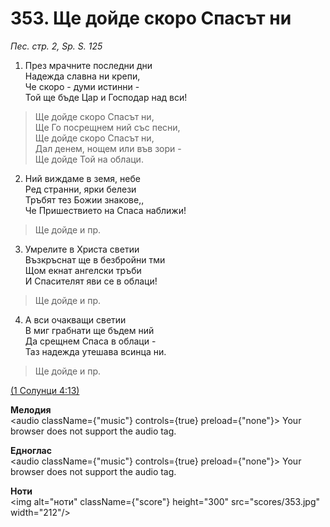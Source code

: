 # 353. Ще дойде скоро Спасът ни  

*Пес. стр. 2, Sp. S. 125*  

1. През мрачните последни дни  
Надежда славна ни крепи,  
Че скоро - думи истинни -  
Той ще бъде Цар и Господар над вси!  

> Ще дойде скоро Спасът ни,  
> Ще Го посрещнем ний със песни,  
> Ще дойде скоро Спасът ни,  
> Дал денем, нощем или във зори -  
> Ще дойде Той на облаци.  

2. Ний виждаме в земя, небе  
Ред странни, ярки белези  
Тръбят тез Божии знакове,,  
Че Пришествието на Спаса наближи!  

> Ще дойде и пр.  

3. Умрелите в Христа светии  
Възкръснат ще в безбройни тми  
Щом екнат ангелски тръби  
И Спасителят яви се в облаци!  

> Ще дойде и пр.  

4. А вси очакващи светии  
В миг грабнати ще бъдем ний  
Да срещнем Спаса в облаци -  
Таз надежда утешава всинца ни.  

> Ще дойде и пр.  

[(1 Солунци 4:13)](http://biblia.bg/index.php?k=59&g=4&s=13)  

__Мелодия__  
<audio className={"music"} controls={true} preload={"none"}><source src="mp3/353.mp3" type="audio/mpeg"/>
Your browser does not support the audio tag.
</audio>  

__Едноглас__  
<audio className={"music"} controls={true} preload={"none"}><source src="transp/353.mp3" type="audio/mpeg"/>
Your browser does not support the audio tag.
</audio>  

__Ноти__  
<img alt="ноти" className={"score"} height="300" src="scores/353.jpg" width="212"/>
